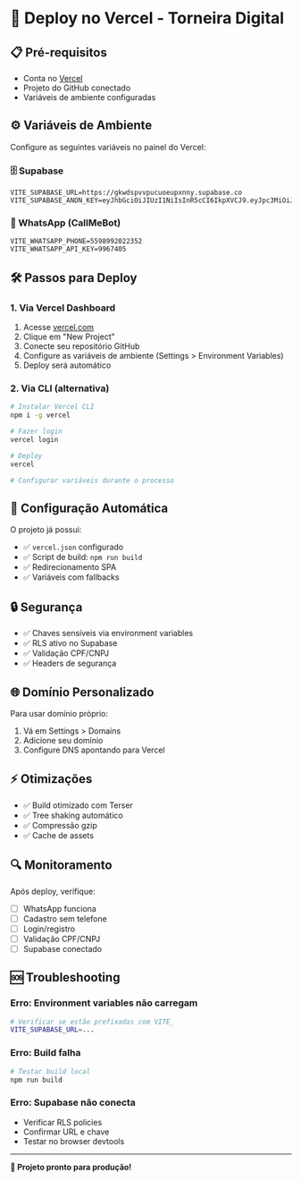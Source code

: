 # 🚀 Deploy no Vercel - Torneira Digital

## 📋 Pré-requisitos
- Conta no [Vercel](https://vercel.com)
- Projeto do GitHub conectado
- Variáveis de ambiente configuradas

## ⚙️ Variáveis de Ambiente

Configure as seguintes variáveis no painel do Vercel:

### 🗄️ Supabase
```
VITE_SUPABASE_URL=https://gkwdspvvpucuoeupxnny.supabase.co
VITE_SUPABASE_ANON_KEY=eyJhbGciOiJIUzI1NiIsInR5cCI6IkpXVCJ9.eyJpc3MiOiJzdXBhYmFzZSIsInJlZiI6Imdrd2RzcHZ2cHVjdW9ldXB4bm55Iiwicm9sZSI6ImFub24iLCJpYXQiOjE3NTQzMjczMzEsImV4cCI6MjA2OTkwMzMzMX0.QyiBYqQIlegSfv8UKVR3gQRchaR_C23_6M78RNLumzk
```

### 📱 WhatsApp (CallMeBot)
```
VITE_WHATSAPP_PHONE=5598992022352
VITE_WHATSAPP_API_KEY=9967405
```

## 🛠️ Passos para Deploy

### 1. Via Vercel Dashboard
1. Acesse [vercel.com](https://vercel.com)
2. Clique em "New Project"
3. Conecte seu repositório GitHub
4. Configure as variáveis de ambiente (Settings > Environment Variables)
5. Deploy será automático

### 2. Via CLI (alternativa)
```bash
# Instalar Vercel CLI
npm i -g vercel

# Fazer login
vercel login

# Deploy
vercel

# Configurar variáveis durante o processo
```

## 📁 Configuração Automática

O projeto já possui:
- ✅ `vercel.json` configurado
- ✅ Script de build: `npm run build`
- ✅ Redirecionamento SPA
- ✅ Variáveis com fallbacks

## 🔒 Segurança

- ✅ Chaves sensíveis via environment variables
- ✅ RLS ativo no Supabase
- ✅ Validação CPF/CNPJ
- ✅ Headers de segurança

## 🌐 Domínio Personalizado

Para usar domínio próprio:
1. Vá em Settings > Domains
2. Adicione seu domínio
3. Configure DNS apontando para Vercel

## ⚡ Otimizações

- ✅ Build otimizado com Terser
- ✅ Tree shaking automático
- ✅ Compressão gzip
- ✅ Cache de assets

## 🔍 Monitoramento

Após deploy, verifique:
- [ ] WhatsApp funciona
- [ ] Cadastro sem telefone
- [ ] Login/registro
- [ ] Validação CPF/CNPJ
- [ ] Supabase conectado

## 🆘 Troubleshooting

### Erro: Environment variables não carregam
```bash
# Verificar se estão prefixadas com VITE_
VITE_SUPABASE_URL=...
```

### Erro: Build falha
```bash
# Testar build local
npm run build
```

### Erro: Supabase não conecta
- Verificar RLS policies
- Confirmar URL e chave
- Testar no browser devtools

---

**🎯 Projeto pronto para produção!**
